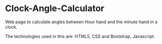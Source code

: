 # Clock-Angle-Calculator

Web page to calculate angles between Hour hand and the minute hand in a clock.

The technologies used in this are: HTML5, CSS and Bootstrap, Javascript.